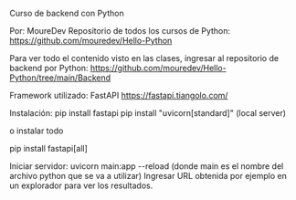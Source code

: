 Curso de backend con Python

Por: MoureDev
Repositorio de todos los cursos de Python:
https://github.com/mouredev/Hello-Python

Para ver todo el contenido visto en las clases, ingresar al repositorio de backend por Python:
https://github.com/mouredev/Hello-Python/tree/main/Backend

Framework utilizado: FastAPI
https://fastapi.tiangolo.com/

Instalación:
pip install fastapi
pip install "uvicorn[standard]" (local server)

o instalar todo

pip install fastapi[all]

Iniciar servidor:
uvicorn main:app --reload (donde main es el nombre del archivo python que se va a utilizar)
Ingresar URL obtenida por ejemplo en un explorador para ver los resultados.